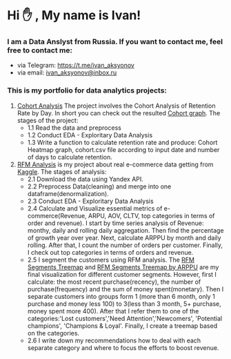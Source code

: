 # Hi :raised_hand: , My name is Ivan!
### I am a Data Anslyst from Russia. If you want to contact me, feel free to contact me: 
* via Telegram: https://t.me/ivan_aksyonov
* via email: ivan_aksyonov@inbox.ru
### This is my portfolio for data analytics projects:


1) [Cohort Analysis](https://github.com/IvanAks777/My_Portfolio/blob/main/Cohort_Analysis/cohort_analysis_project.ipynb "Cohort Notebook")
   The project involves the Cohort Analysis of Retention Rate by Day. In short you can check out  the resulted  [Cohort graph](https://github.com/IvanAks777/My_Portfolio/blob/main/Cohort_Analysis/data/Cohort.png "Cohort Heatmap"). The stages of the project:
   * 1.1 Read the data and preprocess
   * 1.2 Conduct EDA - Exploritary Data Analysis
   * 1.3 Write a function to calculate retention rate and produce: Cohort Heatmap graph, cohort.csv file according to input date and number of days to calculate retention.
2) [RFM Analysis](https://github.com/IvanAks777/My_Portfolio/blob/main/Olist%20E-commerce%20metrics%20and%20RFM%20analysis/aksyonov_project.ipynb "E-commerce and RFM") is my project about real e-commerce data getting from [Kaggle](https://www.kaggle.com/datasets/olistbr/brazilian-ecommerce). The stages of analysis:
   * 2.1 Download the data using Yandex API.
   * 2.2 Preprocess Data(cleaning) and merge into one dataframe(denormalization).
   * 2.3 Conduct EDA - Exploritary Data Analysis
   * 2.4 Calculate and Visualize essential metrics of e-commerce(Revenue, ARPU, AOV, CLTV, top categories in terms of order and revenue). I start by time series analysis of Revenue: monthy, daily and rolling daily aggregation. Then find the percentage of growth year over year. Next, calculate ARPPU by month and daily rolling. After that, I count the number of orders per customer. Finally, I check out top categories in terms of orders and revenue.
   * 2.5 I segment the customers using RFM analysis. The [RFM Segments Treemap](https://github.com/IvanAks777/My_Portfolio/blob/main/Olist%20E-commerce%20metrics%20and%20RFM%20analysis/pictures/newplot.png 'RFM Segments Treemap Picture') and [RFM Segments Treemap by ARPPU](https://github.com/IvanAks777/My_Portfolio/blob/main/Olist%20E-commerce%20metrics%20and%20RFM%20analysis/pictures/newplot%202.png 'RFM Segments by ARPPU') are my final visualization for different customer segments. However, first I calculate: the most recent purchase(recency), the number of purchase(frequency) and the sum of money spent(monetary). Then I separate customers into groups form 1 (more than 6 month, only 1 purchase and money less 100) to 3(less than 3 month, 5+ purchase, money spent more 400). After that I refer them to one of the categories:'Lost customers','Need Attention','Newcomers', 'Potential champions', 'Champions & Loyal'. Finally, I create a treemap based on the categories.
   * 2.6 I write down my recommendations how to deal with each separate category and where to focus the efforts to boost revenue.
